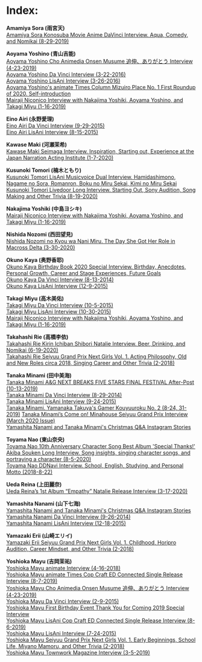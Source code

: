 # Index:
**Amamiya Sora (雨宮天)**  
[Amamiya Sora Konosuba Movie Anime DaVinci Interview. Aqua, Comedy, and Nomikai (8-29-2019)](https://posts.yakuaru.com/Seiyuu/1.%20%5B%E9%9B%A8%E5%AE%AE%E5%A4%A9%5D%20Amamiya%20Sora%20Konosuba%20Movie%20Anime%20DaVinci%20Interview.%20Aqua,%20Comedy,%20and%20Nomikai%20(8-29-2019))

**Aoyama Yoshino (青山吉能)**  
[Aoyama Yoshino Cho Animedia Onsen Musume 追伸、ありがとう Interview (4-23-2019)](https://posts.yakuaru.com/Seiyuu/2.%20%5B%E9%9D%92%E5%B1%B1%E5%90%89%E8%83%BD%5D%20Aoyama%20Yoshino%20Cho%20Animedia%20Onsen%20Musume%20%E8%BF%BD%E4%BC%B8%E3%80%81%E3%81%82%E3%82%8A%E3%81%8C%E3%81%A8%E3%81%86%20Interview%20(4-23-2019))  
[Aoyama Yoshino Da Vinci Interview (3-22-2016)](https://posts.yakuaru.com/Seiyuu/3.%20%5B%E9%9D%92%E5%B1%B1%E5%90%89%E8%83%BD%5D%20Aoyama%20Yoshino%20Da%20Vinci%20Interview%20(3-22-2016))  
[Aoyama Yoshino LisAni Interview (3-26-2016)](https://posts.yakuaru.com/Seiyuu/4.%20%5B%E9%9D%92%E5%B1%B1%E5%90%89%E8%83%BD%5D%20Aoyama%20Yoshino%20LisAni%20Interview%20(3-26-2016))  
[Aoyama Yoshino's animate Times Column Mizuiro Place No. 1 First Roundup of 2020. Self-introduction](https://posts.yakuaru.com/Seiyuu/5.%20%5B%E9%9D%92%E5%B1%B1%E5%90%89%E8%83%BD%5D%20Aoyama%20Yoshino's%20animate%20Times%20Column%20Mizuiro%20Place%20No.%201%20First%20Roundup%20of%202020.%20Self-introduction)  
[Mairaji Niconico Interview with Nakajima Yoshiki, Aoyama Yoshino, and Takagi Miyu (1-16-2019)](https://posts.yakuaru.com/Seiyuu/11.%20%5B%E4%B8%AD%E5%B3%B6%E3%83%A8%E3%82%B7%E3%82%AD,%20%E9%9D%92%E5%B1%B1%E5%90%89%E8%83%BD,%20%E9%AB%98%E6%9C%A8%E7%BE%8E%E4%BD%91%5D%20Mairaji%20Niconico%20Interview%20with%20Nakajima%20Yoshiki,%20Aoyama%20Yoshino,%20and%20Takagi%20Miyu%20(1-16-2019))  

**Eino Airi (永野愛理)**  
[Eino Airi Da Vinci Interview (9-29-2015)](https://posts.yakuaru.com/Seiyuu/6.%20%5B%E6%B0%B8%E9%87%8E%E6%84%9B%E7%90%86%5D%20Eino%20Airi%20Da%20Vinci%20Interview%20(9-29-2015))  
[Eino Airi LisAni Interview (8-15-2015)](https://posts.yakuaru.com/Seiyuu/7.%20%5B%E6%B0%B8%E9%87%8E%E6%84%9B%E7%90%86%5D%20Eino%20Airi%20LisAni%20Interview%20(8-15-2015))  

**Kawase Maki (河瀬茉希)**  
[Kawase Maki Seimaga Interview. Inspiration, Starting out, Experience at the Japan Narration Acting Institute (1-7-2020)](https://posts.yakuaru.com/Seiyuu/8.%20%5B%E6%B2%B3%E7%80%AC%E8%8C%89%E5%B8%8C%5D%20Kawase%20Maki%20Seimaga%20Interview.%20Inspiration,%20Starting%20out,%20Experience%20at%20the%20Japan%20Narration%20Acting%20Institute%20(1-7-2020))  

**Kusunoki Tomori (楠木ともり)**  
[Kusunoki Tomori LisAni Musicvoice Dual Interview. Hamidashimono, Nagame no Sora, Romanron, Boku no Miru Sekai, Kimi no Miru Sekai](https://posts.yakuaru.com/Seiyuu/9.%20%5B%E6%A5%A0%E6%9C%A8%E3%81%A8%E3%82%82%E3%82%8A%5D%20Kusunoki%20Tomori%20LisAni%20Musicvoice%20Dual%20Interview.%20Hamidashimono,%20Nagame%20no%20Sora,%20Romanron,%20Boku%20no%20Miru%20Sekai,%20Kimi%20no%20Miru%20Sekai)  
[Kusunoki Tomori Livedoor Long Interview. Starting Out, Sony Audition, Song Making and Other Trivia (8-19-2020)](https://posts.yakuaru.com/Seiyuu/10.%20%5B%E6%A5%A0%E6%9C%A8%E3%81%A8%E3%82%82%E3%82%8A%5D%20Kusunoki%20Tomori%20Livedoor%20Long%20Interview.%20Starting%20Out,%20Sony%20Audition,%20Song%20Making%20and%20Other%20Trivia%20(8-19-2020))  

**Nakajima Yoshiki (中島ヨシキ)**  
[Mairaji Niconico Interview with Nakajima Yoshiki, Aoyama Yoshino, and Takagi Miyu (1-16-2019)](https://posts.yakuaru.com/Seiyuu/11.%20%5B%E4%B8%AD%E5%B3%B6%E3%83%A8%E3%82%B7%E3%82%AD,%20%E9%9D%92%E5%B1%B1%E5%90%89%E8%83%BD,%20%E9%AB%98%E6%9C%A8%E7%BE%8E%E4%BD%91%5D%20Mairaji%20Niconico%20Interview%20with%20Nakajima%20Yoshiki,%20Aoyama%20Yoshino,%20and%20Takagi%20Miyu%20(1-16-2019))  

**Nishida Nozomi (西田望見)**  
[Nishida Nozomi no Kyou wa Nani Miru. The Day She Got Her Role in Macross Delta (3-30-2020)](https://posts.yakuaru.com/Seiyuu/12.%20%5B%E8%A5%BF%E7%94%B0%E6%9C%9B%E8%A6%8B%5D%20Nishida%20Nozomi%20no%20Kyou%20wa%20Nani%20Miru.%20The%20Day%20She%20Got%20Her%20Role%20in%20Macross%20Delta%20(3-30-2020))

**Okuno Kaya (奥野香耶)**  
[Okuno Kaya Birthday Book 2020 Special Interview. Birthday, Anecdotes, Personal Growth, Career and Stage Experiences, Future Goals](https://posts.yakuaru.com/Seiyuu/13.%20%5B%E5%A5%A5%E9%87%8E%E9%A6%99%E8%80%B6%5D%20Okuno%20Kaya%20Birthday%20Book%202020%20Special%20Interview.%20Birthday,%20Anecdotes,%20Personal%20Growth,%20Career%20and%20Stage%20Experiences,%20Future%20Goals)  
[Okuno Kaya Da Vinci Interview (8-13-2014)](https://posts.yakuaru.com/Seiyuu/14.%20%5B%E5%A5%A5%E9%87%8E%E9%A6%99%E8%80%B6%5D%20Okuno%20Kaya%20Da%20Vinci%20Interview%20(8-13-2014))  
[Okuno Kaya LisAni Interview (12-9-2015)](https://posts.yakuaru.com/WUG/Wake%20Up,%20Girls!%20Okuno%20Kaya%20LisAni%20Beyond%20the%20Bottom%20Interview%20(12-9-2015))  

**Takagi Miyu (高木美佑)**  
[Takagi Miyu Da Vinci Interview (10-5-2015)](https://posts.yakuaru.com/Seiyuu/15.%20%5B%E9%AB%98%E6%9C%A8%E7%BE%8E%E4%BD%91%5D%20Takagi%20Miyu%20Da%20Vinci%20Interview%20(10-5-2015))  
[Takagi Miyu LisAni Interview (10-30-2015)](https://posts.yakuaru.com/Seiyuu/16.%20%5B%E9%AB%98%E6%9C%A8%E7%BE%8E%E4%BD%91%5D%20Takagi%20Miyu%20LisAni%20Interview%20(10-30-2015))  
[Mairaji Niconico Interview with Nakajima Yoshiki, Aoyama Yoshino, and Takagi Miyu (1-16-2019)](https://posts.yakuaru.com/Seiyuu/11.%20%5B%E4%B8%AD%E5%B3%B6%E3%83%A8%E3%82%B7%E3%82%AD,%20%E9%9D%92%E5%B1%B1%E5%90%89%E8%83%BD,%20%E9%AB%98%E6%9C%A8%E7%BE%8E%E4%BD%91%5D%20Mairaji%20Niconico%20Interview%20with%20Nakajima%20Yoshiki,%20Aoyama%20Yoshino,%20and%20Takagi%20Miyu%20(1-16-2019))  

**Takahashi Rie (高橋李依)**  
[Takahashi Rie Kirin Ichiban Shibori Natalie Interview. Beer, Drinking, and Nomikai (6-19-2020)](https://posts.yakuaru.com/Seiyuu/17.%20%5B%E9%AB%98%E6%A9%8B%E6%9D%8E%E4%BE%9D%5D%20Takahashi%20Rie%20Kirin%20Ichiban%20Shibori%20Natalie%20Interview.%20Beer,%20Drinking,%20and%20Nomikai%20(6-19-2020))  
[Takahashi Rie Seiyuu Grand Prix Next Girls Vol. 1. Acting Philosophy, Old and New Roles circa 2018, Singing Career and Other Trivia (2-2018)](https://posts.yakuaru.com/Seiyuu/18.%20%5B%E9%AB%98%E6%A9%8B%E6%9D%8E%E4%BE%9D%5D%20Takahashi%20Rie%20Seiyuu%20Grand%20Prix%20Next%20Girls%20Vol.%201.%20Acting%20Philosophy,%20Old%20and%20New%20Roles%20circa%202018,%20Singing%20Career%20and%20Other%20Trivia%20(2-2018))  

**Tanaka Minami (田中美海)**  
[Tanaka Minami A&G NEXT BREAKS FIVE STARS FINAL FESTIVAL After-Post (10-13-2019)](https://posts.yakuaru.com/Seiyuu/19.%20%5B%E7%94%B0%E4%B8%AD%E7%BE%8E%E6%B5%B7%5D%20Tanaka%20Minami%20A&G%20NEXT%20BREAKS%20FIVE%20STARS%20FINAL%20FESTIVAL%20After-Post%20(10-13-2019))  
[Tanaka Minami Da Vinci Interview (8-29-2014)](https://posts.yakuaru.com/Seiyuu/20.%20%5B%E7%94%B0%E4%B8%AD%E7%BE%8E%E6%B5%B7%5D%20Tanaka%20Minami%20Da%20Vinci%20Interview%20(8-29-2014))  
[Tanaka Minami LisAni Interview (9-24-2015)](https://posts.yakuaru.com/Seiyuu/21.%20%5B%E7%94%B0%E4%B8%AD%E7%BE%8E%E6%B5%B7%5D%20Tanaka%20Minami%20LisAni%20Interview%20(9-24-2015))  
[Tanaka Minami. Yamanaka Takuya's Gamer Kouyuuroku No. 2 (8-24, 31-2019)](https://posts.yakuaru.com/Seiyuu/22.%20%5B%E7%94%B0%E4%B8%AD%E7%BE%8E%E6%B5%B7%5D%20Tanaka%20Minami.%20Yamanaka%20Takuya's%20Gamer%20Kouyuuroku%20No.%202%20(8-24,%2031-2019))  
[Tanaka Minami’s Come on! Minahouse Seiyuu Grand Prix Interview (March 2020 Issue)](https://posts.yakuaru.com/Seiyuu/23.%20%5B%E7%94%B0%E4%B8%AD%E7%BE%8E%E6%B5%B7%5D%20Tanaka%20Minami%E2%80%99s%20Come%20on!%20Minahouse%20Seiyuu%20Grand%20Prix%20Interview%20(March%202020%20Issue))  
[Yamashita Nanami and Tanaka Minami's Christmas Q&A Instagram Stories](https://posts.yakuaru.com/Seiyuu/27.%20%5B%E5%B1%B1%E4%B8%8B%E4%B8%83%E6%B5%B7,%20%E7%94%B0%E4%B8%AD%E7%BE%8E%E6%B5%B7%5D%20Yamashita%20Nanami%20and%20Tanaka%20Minami's%20Christmas%20Q&A%20Instagram%20Stories)

**Toyama Nao (東山奈央)**  
[Toyama Nao 10th Anniversary Character Song Best Album 'Special Thanks!' Akiba Souken Long Interview. Song insights, singing character songs, and portraying a character (8-5-2020)](https://posts.yakuaru.com/Seiyuu/24.%20%5B%E6%9D%B1%E5%B1%B1%E5%A5%88%E5%A4%AE%5D%20Toyama%20Nao%2010th%20Anniversary%20Character%20Song%20Best%20Album%20'Special%20Thanks!'%20Akiba%20Souken%20Long%20Interview.%20Song%20insights,%20singing%20character%20songs,%20and%20portraying%20a%20character%20(8-5-2020))  
[Toyama Nao DDNavi Interview. School, English, Studying, and Personal Motto (2018-8-22)](https://posts.yakuaru.com/Seiyuu/25.%20%5B%E6%9D%B1%E5%B1%B1%E5%A5%88%E5%A4%AE%5D%20Toyama%20Nao%20DDNavi%20Interview.%20School,%20English,%20Studying,%20and%20Personal%20Motto%20(2018-8-22))  

**Ueda Reina (上田麗奈)**  
[Ueda Reina’s 1st Album “Empathy” Natalie Release Interview (3-17-2020)](https://posts.yakuaru.com/Seiyuu/26.%20%5B%E4%B8%8A%E7%94%B0%E9%BA%97%E5%A5%88%5D%20Ueda%20Reina%E2%80%99s%201st%20Album%20%E2%80%9CEmpathy%E2%80%9D%20Natalie%20Release%20Interview%20(3-17-2020))  

**Yamashita Nanami (山下七海)**  
[Yamashita Nanami and Tanaka Minami's Christmas Q&A Instagram Stories](https://posts.yakuaru.com/Seiyuu/27.%20%5B%E5%B1%B1%E4%B8%8B%E4%B8%83%E6%B5%B7,%20%E7%94%B0%E4%B8%AD%E7%BE%8E%E6%B5%B7%5D%20Yamashita%20Nanami%20and%20Tanaka%20Minami's%20Christmas%20Q&A%20Instagram%20Stories)  
[Yamashita Nanami Da Vinci Interview (9-26-2014)](https://posts.yakuaru.com/Seiyuu/28.%20%5B%E5%B1%B1%E4%B8%8B%E4%B8%83%E6%B5%B7%5D%20Yamashita%20Nanami%20Da%20Vinci%20Interview%20(9-26-2014))  
[Yamashita Nanami LisAni Interview (12-18-2015)](https://posts.yakuaru.com/Seiyuu/29.%20%5B%E5%B1%B1%E4%B8%8B%E4%B8%83%E6%B5%B7%5D%20Yamashita%20Nanami%20LisAni%20Interview%20(12-18-2015))  

**Yamazaki Erii (山崎エリイ)**  
[Yamazaki Erii Seiyuu Grand Prix Next Girls Vol. 1. Childhood, Horipro Audition, Career Mindset, and Other Trivia (2-2018)](https://posts.yakuaru.com/Seiyuu/30.%20%5B%E5%B1%B1%E5%B4%8E%E3%82%A8%E3%83%AA%E3%82%A4%5D%20Yamazaki%20Erii%20Seiyuu%20Grand%20Prix%20Next%20Girls%20Vol.%201.%20Childhood,%20Horipro%20Audition,%20Career%20Mindset,%20and%20Other%20Trivia%20(2-2018))  

**Yoshioka Mayu (吉岡茉祐)**  
[Yoshioka Mayu animate Interview (4-16-2018)](https://posts.yakuaru.com/Seiyuu/31.%20%5B%E5%90%89%E5%B2%A1%E8%8C%89%E7%A5%90%5D%20Yoshioka%20Mayu%20animate%20Interview%20(4-16-2018))  
[Yoshioka Mayu animate Times Cop Craft ED Connected Single Release Interview (8-7-2019)](https://posts.yakuaru.com/Seiyuu/32.%20%5B%E5%90%89%E5%B2%A1%E8%8C%89%E7%A5%90%5D%20Yoshioka%20Mayu%20animate%20Times%20Cop%20Craft%20ED%20Connected%20Single%20Release%20Interview%20(8-7-2019))  
[Yoshioka Mayu Cho Animedia Onsen Musume 追伸、ありがとう Interview (4-23-2019)](https://posts.yakuaru.com/Seiyuu/33.%20%5B%E5%90%89%E5%B2%A1%E8%8C%89%E7%A5%90%5D%20Yoshioka%20Mayu%20Cho%20Animedia%20Onsen%20Musume%20%E8%BF%BD%E4%BC%B8%E3%80%81%E3%81%82%E3%82%8A%E3%81%8C%E3%81%A8%E3%81%86%20Interview%20(4-23-2019))  
[Yoshioka Mayu Da Vinci Interview (2-9-2015)](https://posts.yakuaru.com/Seiyuu/34.%20%5B%E5%90%89%E5%B2%A1%E8%8C%89%E7%A5%90%5D%20Yoshioka%20Mayu%20Da%20Vinci%20Interview%20(2-9-2015))  
[Yoshioka Mayu First Birthday Event Thank You for Coming 2019 Special Interview](https://posts.yakuaru.com/Seiyuu/35.%20%5B%E5%90%89%E5%B2%A1%E8%8C%89%E7%A5%90%5D%20Yoshioka%20Mayu%20First%20Birthday%20Event%20Thank%20You%20for%20Coming%202019%20Special%20Interview)  
[Yoshioka Mayu LisAni Cop Craft ED Connected Single Release Interview (8-6-2019)](https://posts.yakuaru.com/Seiyuu/36.%20%5B%E5%90%89%E5%B2%A1%E8%8C%89%E7%A5%90%5D%20Yoshioka%20Mayu%20LisAni%20Cop%20Craft%20ED%20Connected%20Single%20Release%20Interview%20(8-6-2019))  
[Yoshioka Mayu LisAni Interview (7-24-2015)](https://posts.yakuaru.com/Seiyuu/37.%20%5B%E5%90%89%E5%B2%A1%E8%8C%89%E7%A5%90%5D%20Yoshioka%20Mayu%20LisAni%20Interview%20(7-24-2015))  
[Yoshioka Mayu Seiyuu Grand Prix Next Girls Vol. 1. Early Beginnings, School Life, Miyano Mamoru, and Other Trivia (2-2018)](https://posts.yakuaru.com/Seiyuu/38.%20%5B%E5%90%89%E5%B2%A1%E8%8C%89%E7%A5%90%5D%20Yoshioka%20Mayu%20Seiyuu%20Grand%20Prix%20Next%20Girls%20Vol.%201.%20Early%20Beginnings,%20School%20Life,%20Miyano%20Mamoru,%20and%20Other%20Trivia%20(2-2018))  
[Yoshioka Mayu Townwork Magazine Interview (3-5-2019)](https://posts.yakuaru.com/Seiyuu/39.%20%5B%E5%90%89%E5%B2%A1%E8%8C%89%E7%A5%90%5D%20Yoshioka%20Mayu%20Townwork%20Magazine%20Interview%20(3-5-2019))
